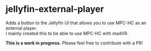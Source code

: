 # jellyfin-external-player
Adds a button to the Jellyfin UI that allows you to use MPC-HC as an external player.  
I mainly created this to be able to use MPC-HC with madVR.  
  
**This is a work in progress.** Please feel free to contribute with a PR!
